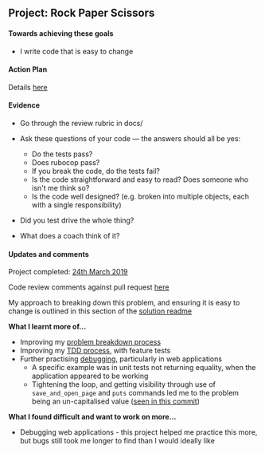 ## Project: Rock Paper Scissors

#### Towards achieving these goals

- I write code that is easy to change


#### Action Plan

Details [here](https://github.com/makersacademy/rps-challenge)


#### Evidence

- Go through the review rubric in docs/
- Ask these questions of your code — the answers should all be yes:
  - Do the tests pass?
  - Does rubocop pass?
  - If you break the code, do the tests fail?
  - Is the code straightforward and easy to read? Does someone who isn't me think so?
  - Is the code well designed? (e.g. broken into multiple objects, each with a single responsibility)

- Did you test drive the whole thing?
- What does a coach think of it?


#### Updates and comments

Project completed: [24th March 2019](https://github.com/mattTea/rps-challenge)

Code review comments against pull request [here](https://github.com/makersacademy/rps-challenge/pull/1234)


My approach to breaking down this problem, and ensuring it is easy to change is outlined in this section of the [solution readme](https://github.com/mattTea/rps-challenge#my-approach)


**What I learnt more of...**

- Improving my [problem breakdown process](https://github.com/mattTea/Portfolio/blob/master/processes/problem_breakdown.md)
- Improving my [TDD process](https://github.com/mattTea/Portfolio/blob/master/processes/tdd.md), with feature tests
- Further practising [debugging](https://github.com/mattTea/Portfolio/blob/master/processes/debugging.md), particularly in web applications
  - A specific example was in unit tests not returning equality, when the application appeared to be working
  - Tightening the loop, and getting visibility through use of `save_and_open_page` and `puts` commands led me to the problem being an un-capitalised value ([seen in this commit](https://github.com/mattTea/rps-challenge/commit/63dbc5123649e6191f3e767b85228c0061f1f668))


**What I found difficult and want to work on more...**

- Debugging web applications - this project helped me practice this more, but bugs still took me longer to find than I would ideally like
